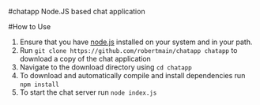#chatapp
Node.JS based chat application

#How to Use
1. Ensure that you have [node.js](http://nodejs.org/) installed on your system and in your path.
1. Run `git clone https://github.com/robertmain/chatapp chatapp` to download a copy of the chat application
1. Navigate to the download directory using `cd chatapp`
1. To download and automatically compile and install dependencies run `npm install`
1. To start the chat server run `node index.js`
